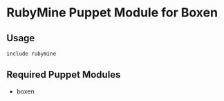# RubyMine Puppet Module for Boxen

## Usage

```puppet
include rubymine
```

## Required Puppet Modules

* boxen